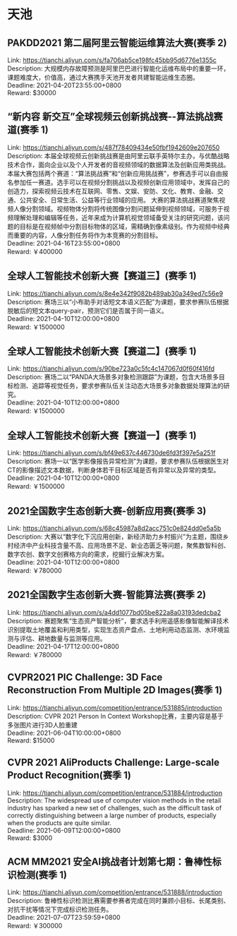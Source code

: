 # 天池



## PAKDD2021 第二届阿里云智能运维算法大赛(赛季 2)

Link: https://tianchi.aliyun.com/s/fa706ab5ce198fc45bb95d6776e1355c  
Description: 大规模内存故障预测是阿里巴巴进行智能化运维布局中的重要一环，课题难度大，价值高，通过大赛携手天池开发者共建智能运维生态圈。  
Deadline: 2021-04-20T23:55:00+0800  
Reward: $30000  


## “新内容 新交互”全球视频云创新挑战赛--算法挑战赛道(赛季 1)

Link: https://tianchi.aliyun.com/s/487f78409434e50fbf1942609e207650  
Description: 本届全球视频云创新挑战赛是由阿里云联手英特尔主办，与优酷战略技术合作，面向企业以及个人开发者的音视频领域的数据算法及创新应用类挑战。本届大赛包括两个赛道：“算法挑战赛”和“创新应用挑战赛”，参赛选手可以自由报名参加任一赛道。选手可以在视频分割挑战以及视频创新应用领域中，发挥自己的创造力，探索视频云技术在互联网、零售、文娱、安防、文化、教育、金融、交通、公共安全、日常生活、公益等行业领域的应用。
大赛的算法挑战赛道聚焦视频人像分割领域。视频物体分割将传统图像分割问题延伸到视频领域，可服务于视频理解处理和编辑等任务，近年来成为计算机视觉领域备受关注的研究问题，该问题的目标是在视频帧中分割目标物体的区域，需精确到像素级别。作为视频中经典而重要的内容，人像分割任务将作为本竞赛的分割目标。  
Deadline: 2021-04-16T23:55:00+0800  
Reward: ￥400000  


## 全球人工智能技术创新大赛【赛道三】(赛季 1)

Link: https://tianchi.aliyun.com/s/8e4e342f9082b489ab30a349ed7c56e9  
Description: 赛场三以“小布助手对话短文本语义匹配”为课题，要求参赛队伍根据脱敏后的短文本query-pair，预测它们是否属于同一语义。  
Deadline: 2021-04-10T12:00:00+0800  
Reward: ￥1500000  


## 全球人工智能技术创新大赛【赛道二】(赛季 1)

Link: https://tianchi.aliyun.com/s/90be723a0c5fc4c147067d0f60f416fd  
Description: 赛场二以“PANDA大场景多对象检测跟踪”为课题，包含大场景多目标检测、追踪等视觉任务，要求参赛队伍关注动态大场景多对象数据处理算法的研究。  
Deadline: 2021-04-10T12:00:00+0800  
Reward: ￥1500000  


## 全球人工智能技术创新大赛【赛道一】(赛季 1)

Link: https://tianchi.aliyun.com/s/bf49e637c446730de6fd3f397e5a251f  
Description: 赛场一以“医学影像报告异常检测”为课题，要求参赛队伍根据医生对CT的影像描述文本数据，判断身体若干目标区域是否有异常以及异常的类型。  
Deadline: 2021-04-10T12:00:00+0800  
Reward: ￥1500000  


## 2021全国数字生态创新大赛-创新应用赛(赛季 3)

Link: https://tianchi.aliyun.com/s/68c45987a8d2acc751c0e824dd0e5a5b  
Description: 大赛以“数字化下沉应用创新，新经济助力乡村振兴”为主题，围绕乡村经济中产业科技含量不高、应用场景不足、新业态匮乏等问题，聚焦数智科创、数字农创、数字文创赛格方向的需求，挖掘行业解决方案。  
Deadline: 2021-04-10T12:00:00+0800  
Reward: ￥780000  


## 2021全国数字生态创新大赛-智能算法赛(赛季 2)

Link: https://tianchi.aliyun.com/s/a4dd1077bd05be822a8a03193dedcba2  
Description: 赛题聚焦“生态资产智能分析”，要求选手利用遥感影像智能解译技术识别提取土地覆盖和利用类型，实现生态资产盘点、土地利用动态监测、水环境监测与评估、耕地数量与监测等应用。  
Deadline: 2021-04-17T12:00:00+0800  
Reward: ￥780000  


## CVPR2021 PIC Challenge: 3D Face Reconstruction From Multiple 2D Images(赛季 1)

Link: https://tianchi.aliyun.com/competition/entrance/531885/introduction  
Description: CVPR 2021 Person In Context Workshop比赛，主要内容是基于多张图片进行3D人脸重建  
Deadline: 2021-06-04T10:00:00+0800  
Reward: $15000  


## CVPR 2021 AliProducts Challenge: Large-scale Product Recognition(赛季 1)

Link: https://tianchi.aliyun.com/competition/entrance/531884/introduction  
Description: The widespread use of computer vision methods in the retail industry has sparked a new set of challenges, such as the difficult task of correctly distinguishing between a large number of products, especially when the products are quite similar.  
Deadline: 2021-06-09T12:00:00+0800  
Reward: $3000  


## ACM MM2021 安全AI挑战者计划第七期：鲁棒性标识检测(赛季 1)

Link: https://tianchi.aliyun.com/competition/entrance/531888/introduction  
Description: 鲁棒性标识检测比赛需要参赛者完成在同时兼顾小目标、长尾类别、对抗干扰等情况下完成标识检测任务。  
Deadline: 2021-07-07T23:59:59+0800  
Reward: ￥300000  

